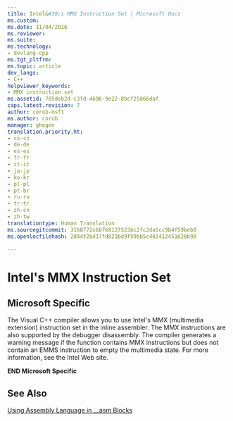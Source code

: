 ```yaml
---
title: Intel&#39;s MMX Instruction Set | Microsoft Docs
ms.custom: 
ms.date: 11/04/2016
ms.reviewer: 
ms.suite: 
ms.technology:
- devlang-cpp
ms.tgt_pltfrm: 
ms.topic: article
dev_langs:
- C++
helpviewer_keywords:
- MMX instruction set
ms.assetid: 705deb2d-c3fd-4696-9e22-8bcf25866daf
caps.latest.revision: 7
author: corob-msft
ms.author: corob
manager: ghogen
translation.priority.ht:
- cs-cz
- de-de
- es-es
- fr-fr
- it-it
- ja-jp
- ko-kr
- pl-pl
- pt-br
- ru-ru
- tr-tr
- zh-cn
- zh-tw
translationtype: Human Translation
ms.sourcegitcommit: 3168772cbb7e8127523bc2fc2da5cc9b4f59beb8
ms.openlocfilehash: 2d44f2b417fd823bd9f59bb5c402412451620b99

---
```

# Intel&#39;s MMX Instruction Set
## Microsoft Specific  
 The Visual C++ compiler allows you to use Intel's MMX (multimedia extension) instruction set in the inline assembler. The MMX instructions are also supported by the debugger disassembly. The compiler generates a warning message if the function contains MMX instructions but does not contain an EMMS instruction to empty the multimedia state. For more information, see the Intel Web site.  
  
 **END Microsoft Specific**  
  
## See Also  
 [Using Assembly Language in __asm Blocks](../../assembler/inline/using-assembly-language-in-asm-blocks.md)


<!--HONumber=Jan17_HO1-->


